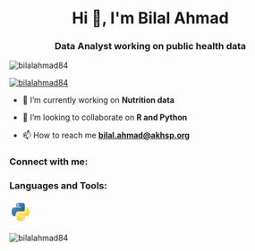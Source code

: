 <h1 align="center">Hi 👋, I'm Bilal Ahmad</h1>
<h3 align="center">Data Analyst working on public health data</h3>

<p align="left"> <img src="https://komarev.com/ghpvc/?username=bilalahmad84&label=Profile%20views&color=0e75b6&style=flat" alt="bilalahmad84" /> </p>

<p align="left"> <a href="https://github.com/ryo-ma/github-profile-trophy"><img src="https://github-profile-trophy.vercel.app/?username=bilalahmad84" alt="bilalahmad84" /></a> </p>

- 🔭 I’m currently working on **Nutrition data**

- 👯 I’m looking to collaborate on **R and Python**

- 📫 How to reach me **bilal.ahmad@akhsp.org**

<h3 align="left">Connect with me:</h3>
<p align="left">
</p>

<h3 align="left">Languages and Tools:</h3>
<p align="left"> <a href="https://www.python.org" target="_blank" rel="noreferrer"> <img src="https://raw.githubusercontent.com/devicons/devicon/master/icons/python/python-original.svg" alt="python" width="40" height="40"/> </a> </p>

<p><img align="center" src="https://github-readme-stats.vercel.app/api/top-langs?username=bilalahmad84&show_icons=true&locale=en&layout=compact" alt="bilalahmad84" /></p>

